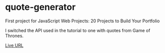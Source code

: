 # quote-generator
First project for JavaScript Web Projects: 20 Projects to Build Your Portfolio

I switched the API used in the tutorial to one with quotes from Game of Thrones.

[Live URL](https://laurana88.github.io/quote-generator/)
